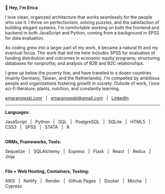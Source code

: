 **🌱 Hey, I'm Erica**

I love clean, organized architecture that works seamlessly for the people who use it. I thrive on perfectionism, solving puzzles, and the satisfaction of building elegant systems. I'm comfortable working on both the frontend and backend in both JavaScript and Python, coming from a background in SPSS for data evaluation.

As coding grew into a larger part of my work, it became a natural fit and my eventual focus. The work that led me here includes SPSS for evaluation of funding distribution and outcomes in economic equity programs; structuring databases for nonprofits; and analysis of B2B and B2C relationships.

I grew up below the poverty line, and have traveled to a dozen countries (mainly Germany, Taiwan, and the Netherlands). I'm compelled by ambitious people and organizations fostering growth in society. Outside of work, I love sci-fi literature, plants, nutrition, and constantly learning.

[emaranowski.com](https://emaranowski.com) &nbsp; | &nbsp; [emaranowski@gmail.com](mailto:emaranowski@gmail.com) &nbsp; | &nbsp; [LinkedIn](https://in.linkedin.com/in/erica-maranowski)
<br>

***

**Languages:**

JavaScript &nbsp; | &nbsp;
Python &nbsp; | &nbsp;
SQL &nbsp; | &nbsp;
PostgreSQL &nbsp; | &nbsp;
SQLite &nbsp; | &nbsp;
HTML5 &nbsp; | &nbsp;
CSS3 &nbsp; | &nbsp;
SPSS &nbsp; | &nbsp;
STATA &nbsp; | &nbsp;
R
<br><br>

**ORMs, Frameworks, Tools:**

Sequelize &nbsp; | &nbsp;
SQLAlchemy &nbsp; | &nbsp;
Express &nbsp; | &nbsp;
Flask &nbsp; | &nbsp;
React &nbsp; | &nbsp;
Redux &nbsp; | &nbsp;
Jinja
<br><br>

**File + Web Hosting, Containers, Testing:**

AWS &nbsp; | &nbsp;
Netlify &nbsp; | &nbsp;
Render &nbsp; | &nbsp;
Github Pages &nbsp; | &nbsp;
Docker &nbsp; | &nbsp;
Mocha &nbsp; | &nbsp;
Cypress
